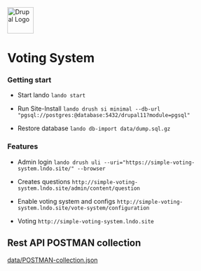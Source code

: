 <img alt="Drupal Logo" src="https://www.drupal.org/files/Wordmark_blue_RGB.png" height="60px">

# Voting System

### Getting start

- Start lando
  `lando start`

- Run Site-Install
  `lando drush si minimal --db-url "pgsql://postgres:@database:5432/drupal11?module=pgsql"`

- Restore database
  `lando db-import data/dump.sql.gz`

### Features

- Admin login `lando drush uli --uri="https://simple-voting-system.lndo.site/" --browser`

- Creates questions
  `http://simple-voting-system.lndo.site/admin/content/question`

- Enable voting system and configs
  `http://simple-voting-system.lndo.site/vote-system/configuration`

- Voting
  `http://simple-voting-system.lndo.site`

## Rest API POSTMAN collection

[data/POSTMAN-collection.json](data/POSTMAN-collection.json)
